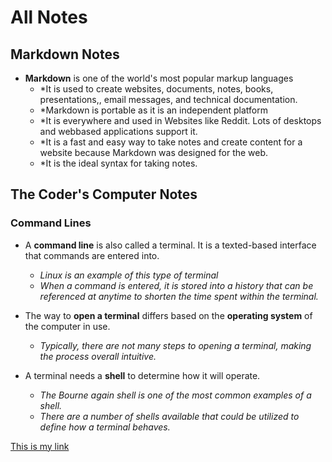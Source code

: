 # All Notes

## Markdown Notes

+ **Markdown** is one of the world's most popular markup languages
  - *It is used to create websites, documents, notes, books, presentations,, email messages, and technical documentation. 
  - *Markdown is portable as it is an independent platform
  - *It is everywhere and used in Websites like Reddit. Lots of desktops and webbased applications support it. 
  - *It is a fast and easy way to take notes and create content for a website because Markdown was designed for the web. 
  - *It is the ideal syntax for taking notes. 
  

## The Coder's Computer Notes
### Command Lines

+ A **command line** is also called a terminal. It is a texted-based interface that commands are entered into. 
  - *Linux is an example of this type of terminal*
  - *When a command is entered, it is stored into a history that can be referenced at anytime to shorten the time spent within the terminal.*
 
+ The way to **open a terminal** differs based on the **operating system** of the computer in use.
  - *Typically, there are not many steps to opening a terminal, making the process overall intuitive.*

+ A terminal needs a **shell** to determine how it will operate.
  - *The Bourne again shell is one of the most common examples of a shell.*
  - *There are a number of shells available that could be utilized to define how a terminal behaves.*


[This is my link](https://shlyandrew.github.io/all-class-notes/)
